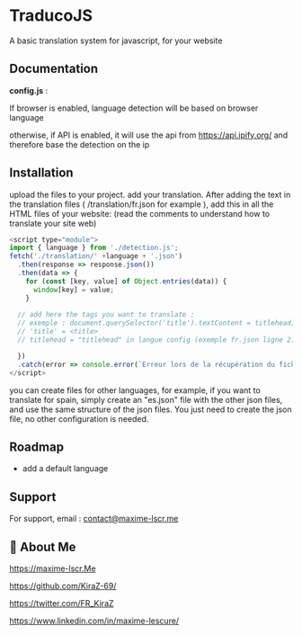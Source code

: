 
# TraducoJS

A basic translation system for javascript, for your website


## Documentation

**config.js** :

If browser is enabled, language detection will be based on browser language

otherwise, if API is enabled, it will use the api from https://api.ipify.org/ and therefore base the detection on the ip




## Installation

upload the files to your project. add your translation. After adding the text in the translation files ( /translation/fr.json for example ), add this in all the HTML files of your website: (read the comments to understand how to translate your site web)

```javascript
<script type="module">
import { language } from './detection.js';
fetch('./translation/' +language + '.json')
  .then(response => response.json())
  .then(data => {
    for (const [key, value] of Object.entries(data)) {
      window[key] = value;
    }
  
  // add here the tags you want to translate :
  // exemple : document.querySelector('title').textContent = titlehead;
  // 'title' = <title>
  // titlehead = "titlehead" in langue config (exemple fr.json ligne 2) 

  })
  .catch(error => console.error(`Erreur lors de la récupération du fichier JSON : ${error}`));
</script>
```




you can create files for other languages, for example, if you want to translate for spain, simply create an "es.json" file with the other json files, and use the same structure of the json files. You just need to create the json file, no other configuration is needed.



    
## Roadmap

- add a default language



## Support

For support, email : contact@maxime-lscr.me


## 🚀 About Me
https://maxime-lscr.Me 

https://github.com/KiraZ-69/

https://twitter.com/FR_KiraZ

https://www.linkedin.com/in/maxime-lescure/
